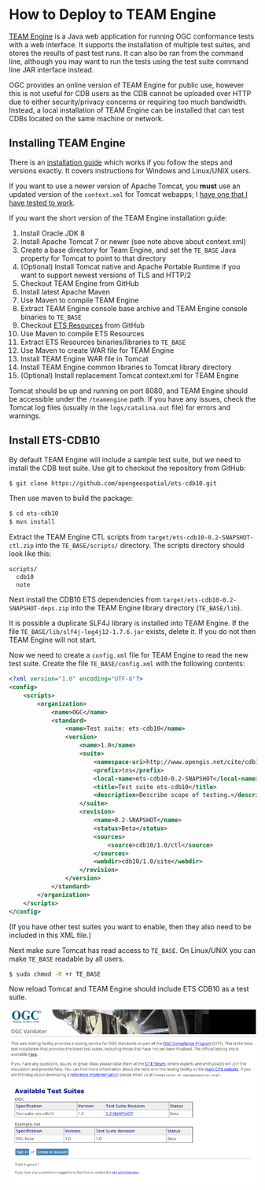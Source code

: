 # How to Deploy to TEAM Engine

[TEAM Engine][TEAM Engine] is a Java web application for running OGC conformance tests with a web interface. It supports the installation of multiple test suites, and stores the results of past test runs. It can also be ran from the command line, although you may want to run the tests using the test suite command line JAR interface instead.

OGC provides an online version of TEAM Engine for public use, however this is not useful for CDB users as the CDB cannot be uploaded over HTTP due to either security/privacy concerns or requiring too much bandwidth. Instead, a local installation of TEAM Engine can be installed that can test CDBs located on the same machine or network.

[TEAM Engine]: https://github.com/opengeospatial/teamengine

## Installing TEAM Engine

There is an [installation guide][guide] which works if you follow the steps and versions exactly. It covers instructions for Windows and Linux/UNIX users.

If you want to use a newer version of Apache Tomcat, you **must** use an updated version of the `context.xml` for Tomcat webapps; I [have one that I have tested to work][context.xml].

If you want the short version of the TEAM Engine installation guide:

1. Install Oracle JDK 8
2. Install Apache Tomcat 7 or newer (see note above about context.xml)
3. Create a base directory for Team Engine, and set the `TE_BASE` Java property for Tomcat to point to that directory
4. (Optional) Install Tomcat native and Apache Portable Runtime if you want to support newest versions of TLS and HTTP/2
5. Checkout TEAM Engine from GitHub
6. Install latest Apache Maven
7. Use Maven to compile TEAM Engine
8. Extract TEAM Engine console base archive and TEAM Engine console binaries to `TE_BASE`
9. Checkout [ETS Resources][ETS Resources] from GitHub
10. Use Maven to compile ETS Resources
11. Extract ETS Resources binaries/libraries to `TE_BASE`
12. Use Maven to create WAR file for TEAM Engine
13. Install TEAM Engine WAR file in Tomcat
14. Install TEAM Engine common libraries to Tomcat library directory
15. (Optional) Install replacement Tomcat context.xml for TEAM Engine

Tomcat should be up and running on port 8080, and TEAM Engine should be accessible under the `/teamengine` path. If you have any issues, check the Tomcat log files (usually in the `logs/catalina.out` file) for errors and warnings.

[guide]: https://github.com/opengeospatial/teamengine/blob/master/doc/en/index.rst
[context.xml]: https://gist.github.com/openfirmware/6cea747d445ff29d9e2c5597c6cbdef8
[ETS Resources]: https://github.com/opengeospatial/ets-resources

## Install ETS-CDB10

By default TEAM Engine will include a sample test suite, but we need to install the CDB test suite. Use git to checkout the repository from GitHub:

```sh
$ git clone https://github.com/opengeospatial/ets-cdb10.git
```

Then use maven to build the package:

```sh
$ cd ets-cdb10
$ mvn install
```

Extract the TEAM Engine CTL scripts from `target/ets-cdb10-0.2-SNAPSHOT-ctl.zip` into the `TE_BASE/scripts/` directory. The scripts directory should look like this:

```
scripts/
  cdb10
  note
```

Next install the CDB10 ETS dependencies from `target/ets-cdb10-0.2-SNAPSHOT-deps.zip` into the TEAM Engine library directory (`TE_BASE/lib`).

It is possible a duplicate SLF4J library is installed into TEAM Engine. If the file `TE_BASE/lib/slf4j-log4j12-1.7.6.jar` exists, delete it. If you do not then TEAM Engine will not start.

Now we need to create a `config.xml` file for TEAM Engine to read the new test suite. Create the file `TE_BASE/config.xml` with the following contents:

```xml
<?xml version="1.0" encoding="UTF-8"?>
<config>
    <scripts>
        <organization>
            <name>OGC</name>
            <standard>
                <name>Test suite: ets-cdb10</name>
                <version>
                    <name>1.0</name>
                    <suite>
                        <namespace-uri>http://www.opengis.net/cite/cdb10</namespace-uri>
                        <prefix>tns</prefix>
                        <local-name>ets-cdb10-0.2-SNAPSHOT</local-name>
                        <title>Test suite ets-cdb10</title>
                        <description>Describe scope of testing.</description>
                    </suite>
                    <revision>
                        <name>0.2-SNAPSHOT</name>
                        <status>Beta</status>
                        <sources>
                            <source>cdb10/1.0/ctl</source>
                        </sources>
                        <webdir>cdb10/1.0/site</webdir>
                    </revision>
                </version>
            </standard>
        </organization>
    </scripts>
</config>
```

(If you have other test suites you want to enable, then they also need to be included in this XML file.)

Next make sure Tomcat has read access to `TE_BASE`. On Linux/UNIX you can make `TE_BASE` readable by all users.

```sh
$ sudo chmod -R +r TE_BASE
```

Now reload Tomcat and TEAM Engine should include ETS CDB10 as a test suite.

![TEAM Engine with ETS CDB10 Support](images/team-engine-with-ets-cdb10.png)
